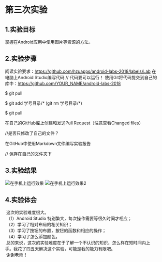 # 第三次实验
 
 ## 1.实验目标
  掌握在Android应用中使用图片等资源的方法。
 
 ## 2.实验步骤
  阅读实验要求：https://github.com/hzuapps/android-labs-2018/labels/Lab
  在电脑上Android Studio编写代码
 // 代码要可以运行！
  使用Git将代码提交到自己的库中：https://github.com/YOUR_NAME/android-labs-2018
 
 $ git pull
 
 $ git add 学号目录/*  (git rm 学号目录/*)

 $ git pull
 
 在自己的GitHub库上创建和发送Pull Request（注意查看Changed files）
 
 //是否只修改了自己的文件？
 
 在GitHub中使用Markdown文件编写实验报告
 
 // 保存在自己的文件夹下
 
 ## 3.实验结果
 
 ![在手机上运行效果](https://raw.githubusercontent.com/GeekLee1998/android-labs-2018/master/soft1612070501311/main/3First.jpg)
 ![在手机上运行效果2](https://raw.githubusercontent.com/GeekLee1998/android-labs-2018/master/soft1612070501311/main/3Second.png)
 
 ## 4.实验体会
  
  这次的实验难度很大。    
  （1）Android Studio 特别繁大，每次操作需要等很久时间才相应；   
  （2）学习了相对布局的相关知识；   
  （3）学习了按钮的布置，按钮的函数和相应的操作；   
  （4）学习了怎么添加颜色。   
  总的来说，这次的实验难度在于了解一个不认识的知识，怎么样在短时间内上手。我花了四五天解决这个实验，可能是我的能力有限吧。    
  谢谢老师！   
 
